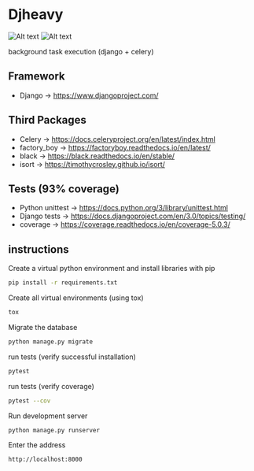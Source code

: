 Djheavy
=======
![Alt text](https://firebasestorage.googleapis.com/v0/b/django-237201.appspot.com/o/repo_tags%2Ftag_py_36_37.png?alt=media&token=54c1a277-f100-4e47-b5a7-09afe86c3550 "python_versions")
![Alt text](https://firebasestorage.googleapis.com/v0/b/django-237201.appspot.com/o/repo_tags%2Fcode_style_black.svg?alt=media&token=c4090132-fde3-4fb3-9e96-4e13d19bc1fb "code_style")

background task execution (django + celery)

## Framework

* Django -> https://www.djangoproject.com/

## Third Packages

* Celery -> https://docs.celeryproject.org/en/latest/index.html
* factory_boy -> https://factoryboy.readthedocs.io/en/latest/
* black -> https://black.readthedocs.io/en/stable/
* isort -> https://timothycrosley.github.io/isort/

## Tests (93% coverage)

* Python unittest -> https://docs.python.org/3/library/unittest.html
* Django tests -> https://docs.djangoproject.com/en/3.0/topics/testing/
* coverage -> https://coverage.readthedocs.io/en/coverage-5.0.3/

## instructions

Create a virtual python environment and install libraries with pip

```bash
pip install -r requirements.txt
```

Create all virtual environments (using tox)
```bash
tox
```

Migrate the database

```bash
python manage.py migrate
```

run tests (verify successful installation)
```bash
pytest
```

run tests (verify coverage)
```bash
pytest --cov
```

Run development server

```bash
python manage.py runserver
```

Enter the address

```bash
http://localhost:8000
```
